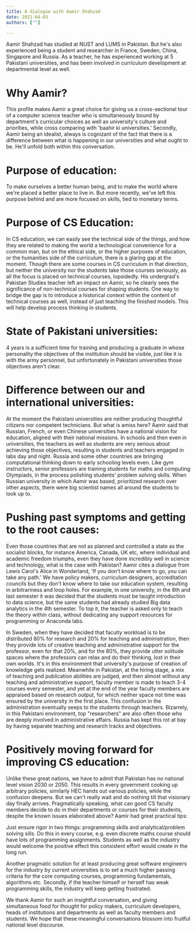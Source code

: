 ```yaml
---
title: A dialogue with Aamir Shahzad
date: 2021-04-03
authors: [""]

---
```


Aamir Shahzad has studied at NUST and LUMS in Pakistan. But he's also experienced being a student and researcher in France, Sweden, China, Singapore and Russia. As a teacher, he has experienced working at 5 Pakistani universities, and has been involved in curriculum development at departmental level as well.

# Why Aamir?

This profile makes Aamir a great choice for giving us a cross-sectional tour of a computer science teacher who is simultaneously bound by department's curricular choices as well as university's culture and priorities, while cross comparing with 'baahir ki universities.' Secondly, Aamir being an idealist, always is cognizant of the fact that there is a difference between what is happening in our universities and what ought to be. He'll unfold both within this conversation.

# Purpose of education: 

To make ourselves a better human being, and to make the world where we're placed a better place to live in. But more recently, we've left this purpose behind and are more focused on skills, tied to monetary terms. 

# Purpose of CS Education:

In CS education, we can easily see the technical side of the things, and how they are related to making the world a technological convenience for a common man, but on the ethical side, or the higher purposes of education, or the humanities side of the curriculum, there is a glaring gap at the moment. Though there are some courses in CS curriculum in that direction, but neither the university nor the students take those courses seriously, as all the focus is placed on technical courses, lopsidedly. His undergrad's Pakistan Studies teacher left an impact on Aamir, so he clearly sees the significance of non-technical courses for shaping students. One way to bridge the gap is to introduce a historical context within the content of technical courses as well, instead of just teaching the finished models. This will help develop process thinking in students.

# State of Pakistani universities:

4 years is a sufficient time for training and producing a graduate in whose personality the objectives of the institution should be visible, just like it is with the army personnel, but unfortunately in Pakistani universities those objectives aren't clear.

# Difference between our and international universities:

At the moment the Pakistani universities are neither producing thoughtful citizens nor competent technicians. But what is amiss here? Aamir said that Russian, French, or even Chinese universities have a national vision for education, aligned with their national missions. In schools and then even in universities, the teachers as well as students are very serious about achieving those objectives, resulting in students and teachers engaged in labs day and night. Russia and some other countries are bringing computational thinking down to early schooling levels even. Like gym instructors, senior professors are training students for maths and computing Olympiads, in the process polishing students' problem solving skills. When Russian university in which Aamir was based, prioritized research over other aspects, there were big scientist names all around the students to look up to.

# Pushing past symptoms and getting to the root causes:

Even those countries that are not as planned and controlled a state as the socialist blocks, for instance America, Canada, UK etc, where individual and academic freedom triumphs, even they have done incredibly well in science and technology, what is the case with Pakistan? Aamir cites a dialogue from Lewis Carol's Alice in Wonderland, 'If you don't know where to go, you can take any path.' We have policy makers, curriculum designers, accreditation councils but they don't know where to take our education system, resulting in arbitrariness and loop holes. For example, in one university, in the 8th and last semester it was decided that the students must be taught introduction to data science, but the same students had already studied Big data analytics in the 4th semester. To top it, the teacher is asked only to teach the theory within class, without dedicating any support resources for programming or Anaconda labs.

In Sweden, when they have decided that faculty workload is to be distributed 80% for research and 20% for teaching and administration, then they provide lots of creative teaching and administrative support for the professor, even for that 20%, and for the 80%, they provide utter solitude spaces where the professors can relax and do their thinking, lost in their own worlds. It's in this environment that university's purpose of creation of knowledge gets realized. Meanwhile in Pakistan, at the hiring stage, a mix of teaching and publication abilities are judged, and then almost without any teaching and administrative support, faculty member is made to teach 3-4 courses every semester, and yet at the end of the year faculty members are appraised based on research output, for which neither space not time was ensured by the university in the first place. This confusion in the administration eventually seeps to the students through teachers. Bizarrely, in this Pakistani environment, top "researchers" are also often those who are deeply involved in administrative affairs. Russia has kept this rot at bay by having separate teaching and research tracks and objectives.

# Positively moving forward for improving CS education:

Unlike these great nations, we have to admit that Pakistan has no national level vision 2030 or 2050. This results in every government cooking up arbitrary policies, similarly HEC hands out various policies, while the confusion deepens. But we can't really wait and do nothing till that visionary day finally arrives. Pragmatically speaking, what can good CS faculty members decide to do in their departments or courses for their students, despite the known issues elaborated above? Aamir had great practical tips:

Just ensure rigor in two things: programming skills and analytical/problem solving sills. Do this in every course, e.g. even discrete maths course should have lots of programming assignments. Students as well as the industry would welcome the positive effect this consistent effort would create in the long run.

Another pragmatic solution for at least producing great software engineers for the industry by current universities is to set a much higher passing criteria for the core computing courses, programming fundamentals, algorithms etc. Secondly, if the teacher himself or herself has weak programming skills, the industry will keep getting frustrated.

We thank Aamir for such an insightful conversation, and giving simultaneous food for thought for policy makers, curriculum developers, heads of institutions and departments as well as faculty members and students. We hope that these meaningful conversations blossom into fruitful national level discourse.
